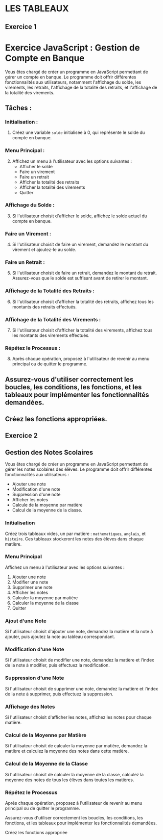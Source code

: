 # LES TABLEAUX

## Exercice 1

# Exercice JavaScript : Gestion de Compte en Banque

Vous êtes chargé de créer un programme en JavaScript permettant de gérer un compte en banque. Le programme doit offrir différentes fonctionnalités aux utilisateurs, notamment l'affichage du solde, les virements, les retraits, l'affichage de la totalité des retraits, et l'affichage de la totalité des virements.

## Tâches :

### Initialisation :

1. Créez une variable `solde` initialisée à 0, qui représente le solde du compte en banque.

### Menu Principal :

2. Affichez un menu à l'utilisateur avec les options suivantes :
    - Afficher le solde
    - Faire un virement
    - Faire un retrait
    - Afficher la totalité des retraits
    - Afficher la totalité des virements
    - Quitter

### Affichage du Solde :

3. Si l'utilisateur choisit d'afficher le solde, affichez le solde actuel du compte en banque.

### Faire un Virement :

4. Si l'utilisateur choisit de faire un virement, demandez le montant du virement et ajoutez-le au solde.

### Faire un Retrait :

5. Si l'utilisateur choisit de faire un retrait, demandez le montant du retrait. Assurez-vous que le solde est suffisant avant de retirer le montant.

### Affichage de la Totalité des Retraits :

6. Si l'utilisateur choisit d'afficher la totalité des retraits, affichez tous les montants des retraits effectués.

### Affichage de la Totalité des Virements :

7. Si l'utilisateur choisit d'afficher la totalité des virements, affichez tous les montants des virements effectués.

### Répétez le Processus :

8. Après chaque opération, proposez à l'utilisateur de revenir au menu principal ou de quitter le programme.

## Assurez-vous d'utiliser correctement les boucles, les conditions, les fonctions, et les tableaux pour implémenter les fonctionnalités demandées.

## Créez les fonctions appropriées.


## Exercice 2

## Gestion des Notes Scolaires

Vous êtes chargé de créer un programme en JavaScript permettant de gérer les notes scolaires des élèves. Le programme doit offrir différentes fonctionnalités aux utilisateurs : 
- Ajouter une note
- Modification d'une note
- Suppression d'une note
- Afficher les notes
- Calcule de la moyenne par matière
- Calcul de la moyenne de la classe.


### Initialisation

Créez trois tableaux vides, un par matière : `mathematiques`, `anglais`, et `histoire`. Ces tableaux stockeront les notes des élèves dans chaque matière.

### Menu Principal

Affichez un menu à l'utilisateur avec les options suivantes :

1. Ajouter une note
2. Modifier une note
3. Supprimer une note
4. Afficher les notes
5. Calculer la moyenne par matière
6. Calculer la moyenne de la classe
7. Quitter

### Ajout d'une Note

Si l'utilisateur choisit d'ajouter une note, demandez la matière et la note à ajouter, puis ajoutez la note au tableau correspondant.

### Modification d'une Note

Si l'utilisateur choisit de modifier une note, demandez la matière et l'index de la note à modifier, puis effectuez la modification.

### Suppression d'une Note

Si l'utilisateur choisit de supprimer une note, demandez la matière et l'index de la note à supprimer, puis effectuez la suppression.

### Affichage des Notes

Si l'utilisateur choisit d'afficher les notes, affichez les notes pour chaque matière.

### Calcul de la Moyenne par Matière

Si l'utilisateur choisit de calculer la moyenne par matière, demandez la matière et calculez la moyenne des notes dans cette matière.

### Calcul de la Moyenne de la Classe

Si l'utilisateur choisit de calculer la moyenne de la classe, calculez la moyenne des notes de tous les élèves dans toutes les matières.

### Répétez le Processus

Après chaque opération, proposez à l'utilisateur de revenir au menu principal ou de quitter le programme.


Assurez-vous d'utiliser correctement les boucles, les conditions, les fonctions, et les tableaux pour implémenter les fonctionnalités demandées.

Créez les fonctions appropriée